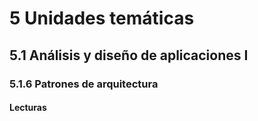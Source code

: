 # 5 Unidades temáticas

## 5.1 Análisis y diseño de aplicaciones I

### 5.1.6 Patrones de arquitectura

#### Lecturas